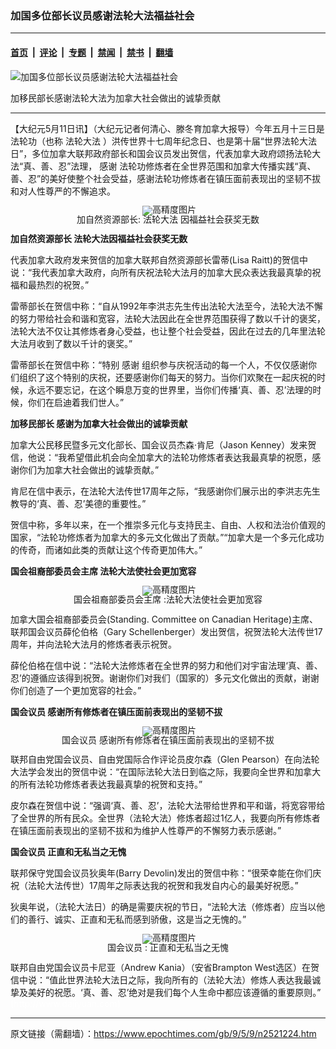 ### 加国多位部长议员感谢法轮大法福益社会

---

#### [首页](../../../..?n2521224) &nbsp;|&nbsp; [评论](../../../../../epoch-comment?n2521224) &nbsp;|&nbsp; [专题](../../../../../epoch-special?n2521224) &nbsp;|&nbsp; [禁闻](../../../../../epoch-news?n2521224) &nbsp;|&nbsp; [禁书](../../../../../books?n2521224) &nbsp;|&nbsp; [翻墙](https://github.com/gfw-breaker/nogfw/blob/master/README.md?n2521224)


<div><img alt="加国多位部长议员感谢法轮大法福益社会" class="attachment-djy_600_400 size-djy_600_400 wp-post-image" src="https://i.epochtimes.com/assets/uploads/2009/05/905090809501949-450x568.jpg"/>
<div class="caption">
 <p>
  加移民部长感谢法轮大法为加拿大社会做出的诚挚贡献
 </p>
</div></div><hr/><div class="post_content" id="artbody" itemprop="articleBody">
 <!-- article content begin -->
 <p>
  【大纪元5月11日讯】（大纪元记者何清心、滕冬育加拿大报导）今年五月十三日是法轮功（也称
  <ok href="https://www.epochtimes.com/gb/tag/%E6%B3%95%E8%BD%AE%E5%A4%A7%E6%B3%95.html">
   法轮大法
  </ok>
  ）洪传世界十七周年纪念日、也是第十届“世界法轮大法日”，多位加拿大联邦政府部长和国会议员发出贺信，代表加拿大政府颂扬法轮大法“真、善、忍”法理，
  <ok href="https://www.epochtimes.com/gb/tag/%E6%84%9F%E8%B0%A2.html">
   感谢
  </ok>
  法轮功修炼者在全世界范围和加拿大传播实践“真、善、忍”的美好使整个社会受益，感谢法轮功修炼者在镇压面前表现出的坚韧不拔和对人性尊严的不懈追求。
 </p>
 <p>
  <!--image v 1.0-->
 </p>
 <div style="line-height: 90%; text-align: center;">
  <ok href=" https://i.epochtimes.com/assets/uploads/2009/05/905090809511949-450x583.jpg" rel="noreferrer noopener" target="_blank">
   <img alt="" class="size-medium wp-image-7410459" src="https://i.epochtimes.com/assets/uploads/2009/05/905090809511949-450x583.jpg" title=""/>
  </ok>
  <img alt="高精度图片" border="0" src="//www.epochtimes.com/images/highRes.jpg"/>
  <br/>
  <span class="bn12">
   加自然资源部长:
   <ok href="https://www.epochtimes.com/gb/tag/%E6%B3%95%E8%BD%AE%E5%A4%A7%E6%B3%95.html">
    法轮大法
   </ok>
   因福益社会获奖无数
  </span>
 </div>
 <p>
  <!-- -->
 </p>
 <p>
  <b>
   加自然资源部长 法轮大法因福益社会获奖无数
  </b>
 </p>
 <p>
  代表加拿大政府发来贺信的加拿大联邦自然资源部长雷蒂(Lisa Raitt)的贺信中说：“我代表加拿大政府，向所有庆祝法轮大法月的加拿大民众表达我最真挚的祝福和最热烈的祝贺。”
 </p>
 <p>
  雷蒂部长在贺信中称：“自从1992年李洪志先生传出法轮大法至今，法轮大法不懈的努力带给社会和谐和宽容，法轮大法因此在全世界范围获得了数以千计的褒奖，法轮大法不仅让其修炼者身心受益，也让整个社会受益，因此在过去的几年里法轮大法月收到了数以千计的褒奖。”
 </p>
 <p>
  雷蒂部长在贺信中称：“特别
  <ok href="https://www.epochtimes.com/gb/tag/%E6%84%9F%E8%B0%A2.html">
   感谢
  </ok>
  组织参与庆祝活动的每一个人，不仅仅感谢你们组织了这个特别的庆祝，还要感谢你们每天的努力。当你们欢聚在一起庆祝的时候，永远不要忘记，在这个瞬息万变的世界里，当你们传播‘真、善、忍’法理的时候，你们在启迪着我们世人。”
 </p>
 <p>
  <b>
   加移民部长 感谢为加拿大社会做出的诚挚贡献
  </b>
 </p>
 <p>
  加拿大公民移民暨多元文化部长、国会议员杰森·肯尼（Jason Kenney）发来贺信，他说：“我希望借此机会向全加拿大的法轮功修炼者表达我最真挚的祝愿，感谢你们为加拿大社会做出的诚挚贡献。”
 </p>
 <p>
  肯尼在信中表示，在法轮大法传世17周年之际，“我感谢你们展示出的李洪志先生教导的‘真、善、忍’美德的重要性。”
 </p>
 <p>
  贺信中称，多年以来，在一个推崇多元化与支持民主、自由、人权和法治价值观的国家，“法轮功修炼者为加拿大的多元文化做出了贡献。”“加拿大是一个多元化成功的传奇，而诸如此类的贡献让这个传奇更加伟大。”
 </p>
 <p>
  <b>
   国会祖裔部委员会主席 法轮大法使社会更加宽容
  </b>
 </p>
 <p>
  <!--image v 1.0-->
 </p>
 <div style="line-height: 90%; text-align: center;">
  <ok href=" https://i.epochtimes.com/assets/uploads/2009/05/905090809491949-450x583.jpg" rel="noreferrer noopener" target="_blank">
   <img alt="" class="size-medium wp-image-7410460" src="https://i.epochtimes.com/assets/uploads/2009/05/905090809491949-450x583.jpg" title=""/>
  </ok>
  <img alt="高精度图片" border="0" src="//www.epochtimes.com/images/highRes.jpg"/>
  <br/>
  <span class="bn12">
   国会祖裔部委员会主席 :法轮大法使社会更加宽容
  </span>
 </div>
 <p>
  <!-- -->
 </p>
 <p>
  加拿大国会祖裔部委员会(Standing. Committee on Canadian Heritage)主席、联邦国会议员薛伦伯格（Gary Schellenberger）发出贺信，祝贺法轮大法传世17周年，并向法轮大法月的修炼者表示祝贺。
 </p>
 <p>
  薛伦伯格在信中说：“法轮大法修炼者在全世界的努力和他们对宇宙法理‘真、善、忍’的遵循应该得到祝贺。谢谢你们对我们（国家的）多元文化做出的贡献，谢谢你们创造了一个更加宽容的社会。”
 </p>
 <p>
  <b>
   国会议员 感谢所有修炼者在镇压面前表现出的坚韧不拔
  </b>
 </p>
 <p>
  <!--image v 1.0-->
 </p>
 <div style="line-height: 90%; text-align: center;">
  <ok href=" https://i.epochtimes.com/assets/uploads/2009/05/905090812411949.jpg" rel="noreferrer noopener" target="_blank">
   <img alt="" class="size-medium wp-image-7410461" src="https://i.epochtimes.com/assets/uploads/2009/05/905090812411949.jpg" title=""/>
  </ok>
  <img alt="高精度图片" border="0" src="//www.epochtimes.com/images/highRes.jpg"/>
  <br/>
  <span class="bn12">
   国会议员 感谢所有修炼者在镇压面前表现出的坚韧不拔
  </span>
 </div>
 <p>
  <!-- -->
 </p>
 <p>
  联邦自由党国会议员、自由党国际合作评论员皮尔森（Glen Pearson）在向法轮大法学会发出的贺信中说：“在国际法轮大法日到临之际，我要向全世界和加拿大的所有法轮功修炼者表达我最真挚的祝贺和支持。”
 </p>
 <p>
  皮尔森在贺信中说：“强调‘真、善、忍’，法轮大法带给世界和平和谐，将宽容带给了全世界的所有民众。全世界（法轮大法）修炼者超过1亿人，我要向所有修炼者在镇压面前表现出的坚韧不拔和为维护人性尊严的不懈努力表示感谢。”
 </p>
 <p>
  <b>
   国会议员 正直和无私当之无愧
  </b>
 </p>
 <p>
  联邦保守党国会议员狄奥年(Barry Devolin)发出的贺信中称：“很荣幸能在你们庆祝（法轮大法传世）17周年之际表达我的祝贺和我发自内心的最美好祝愿。”
 </p>
 <p>
  狄奥年说，（法轮大法日）的确是需要庆祝的节日，“法轮大法（修炼者）应当以他们的善行、诚实、正直和无私而感到骄傲，这是当之无愧的。”
 </p>
 <p>
  <!--image v 1.0-->
 </p>
 <div style="line-height: 90%; text-align: center;">
  <ok href=" https://i.epochtimes.com/assets/uploads/2009/05/905090812401949-450x583.jpg" rel="noreferrer noopener" target="_blank">
   <img alt="" class="size-medium wp-image-7410462" src="https://i.epochtimes.com/assets/uploads/2009/05/905090812401949-450x583.jpg" title=""/>
  </ok>
  <img alt="高精度图片" border="0" src="//www.epochtimes.com/images/highRes.jpg"/>
  <br/>
  <span class="bn12">
   国会议员 : 正直和无私当之无愧
  </span>
 </div>
 <p>
  <!-- -->
 </p>
 <p>
  联邦自由党国会议员卡尼亚（Andrew Kania）（安省Brampton West选区）在贺信中说：“值此世界法轮大法日之际，我向所有的（法轮大法）修炼人表达我最诚挚及美好的祝愿。‘真、善、忍’绝对是我们每个人生命中都应该遵循的重要原则。”
  <br/>
  <font color="#ffffff">
   (http://www.dajiyuan.com)
  </font>
 </p>
 <!-- article content end -->
 <div id="below_article_ad">
 </div>
</div>


---

原文链接（需翻墙）：https://www.epochtimes.com/gb/9/5/9/n2521224.htm